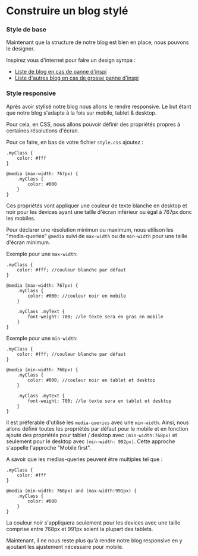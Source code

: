 # Construire un blog stylé

### Style de base
Maintenant que la structure de notre blog est bien en place, nous pouvons le designer.

Inspirez vous d'internet pour faire un design sympa :
* [Liste de blog en cas de panne d'inspi](http://www.siteduzero.com)
* [Liste d'autres blog en cas de grosse panne d'inspi](https://www.elegantthemes.com/blog/resources/web-design-blogs-to-follow)

### Style responsive
Après avoir stylisé notre blog nous allons le rendre responsive.
Le but étant que notre blog s'adapte à la fois sur mobile, tablet & desktop.

Pour cela, en CSS, nous allons pouvoir définir des propriétés propres à certaines résolutions d'écran.

Pour ce faire, en bas de votre fichier `style.css` ajoutez : 

    .myClass {
        color: #fff
    }
    
    @media (max-width: 767px) {
        .myClass {
            color: #000
        }
    }
    
Ces propriétés vont appliquer une couleur de texte blanche en desktop et noir pour les devices ayant une taille d'écran inférieur ou égal à 767px donc les mobiles.

Pour déclarer une résolution minimun ou maximum, nous utilison les "media-queries" `@media` suivi de `max-width` ou de `min-width` pour une taille d'écran minimum.

Exemple pour une `max-width`: 
       
    .myClass {
        color: #fff; //couleur blanche par défaut
    }

    @media (max-width: 767px) {
        .myClass {
            color: #000; //couleur noir en mobile
        }
    
        .myClass .myText {
            font-weight: 700; //le texte sera en gras en mobile
        }
    }
    
Exemple pour une `min-width`:

    .myClass {
        color: #fff; //couleur blanche par défaut
    }
    
    @media (min-width: 768px) {
        .myClass {
            color: #000; //couleur noir en tablet et desktop
        }
    
        .myClass .myText {
            font-weight: 700; //le texte sera en tablet et desktop
        }
    }
    
Il est préferable d'utilisé les `media-queries` avec une `min-width`. Ainsi, nous allons définir toutes les propriétés par défaut pour le mobile et en fonction ajouté des propriétés pour tablet / desktop avec `(min-width:768px)` et seulement pour le desktop avec `(min-width: 992px)`.
Cette approche s'appelle l'approche "Mobile first".

A savoir que les medias-queries peuvent être multiples tel que :

    .myClass {
        color: #fff
    }
        
    @media (min-width: 768px) and (max-width:991px) {
        .myClass {
            color: #000
        }
    }
    
La couleur noir s'appliquera seulement pour les devices avec une taille comprise entre 768px et 991px soient la plupart des tablets.

Maintenant, il ne nous reste plus qu'à rendre notre blog responsive en y ajoutant les ajustement nécessaire pour mobile. 